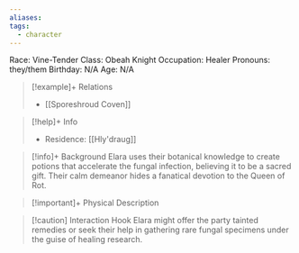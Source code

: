```yaml
---
aliases: 
tags:
  - character
---
```

Race: Vine-Tender
Class: Obeah Knight
Occupation: Healer
Pronouns: they/them
Birthday: N/A
Age: N/A

>[!example]+ Relations
> - [[Sporeshroud Coven]]

>[!help]+ Info
> - Residence: [[Hly'draug]]
>

>[!info]+ Background
>Elara uses their botanical knowledge to create potions that accelerate the fungal infection, believing it to be a sacred gift. Their calm demeanor hides a fanatical devotion to the Queen of Rot.

>[!important]+ Physical Description

>[!caution] Interaction Hook
>Elara might offer the party tainted remedies or seek their help in gathering rare fungal specimens under the guise of healing research.